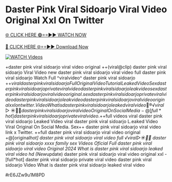 # Daster Pink Viral Sidoarjo Viral Video Original Xxl On Twitter


[🌐 CLICK HERE 🟢==►► WATCH NOW](https://cutt.ly/ZrqxdKBg)

[🔴 CLICK HERE 🌐==►► Download Now](https://cutt.ly/ZrqxdKBg)

[![WATCH Videos](https://i.imgur.com/dJHk4Zq.gif)](https://cutt.ly/ZrqxdKBg)




























+daster pink viral sidoarjo viral video original
++(viral@clip) daster pink viral sidoarjo Viral Video
new daster pink viral sidoarjo viral video full daster pink viral sidoarjo
Watch Full ^viralvideo^ daster pink viral sidoarjo +$+viral daster pink viral sidoarjo Full Original Video Tutorial Leaked Video Sex daster pink viral sidoarjo private viral video daster pink viral sidoarjo leak video
sex daster pink viral sidoarjo viral video original.
sex daster pink viral sidoarjo private viral video daster pink viral sidoarjo leak video
daster pink viral sidoarjo viral video original xxl on twitter. Video What is daster pink viral sidoarjo leaked viral video 👙®️√viral▷☀️👄💥 daster pink viral sidoarjo viral video Original On Social Media
-@[full*hot] daster pink viral sidoarjo private viral video. +$+full videos viral daster pink viral sidoarjo Leaked Video
viral daster pink viral sidoarjo L.eaked Video Viral Original On Social Media.
Sex++ daster pink viral sidoarjo viral video link x Twitter. ++full daster pink viral sidoarjo viral video original +@[original*hot] daster pink viral sidoarjo viral video full ️√viral▷☀️👄💥 daster pink viral sidoarjo xxxx family sex Videos Oficial
Full daster pink viral sidoarjo viral video Original 2024
What is daster pink viral sidoarjo leaked viral video hd (New*update) daster pink viral sidoarjo viral video original xxl -[full*hot] daster pink viral sidoarjo private viral video daster pink viral sidoarjo Video What is daster pink viral sidoarjo leaked viral video


#rE6JZw9u1M8PD
